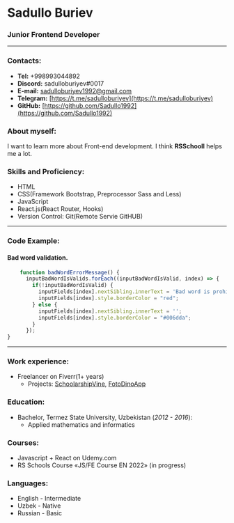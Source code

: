 # Sadullo Buriev

### Junior Frontend Developer

---

### Contacts:

- **Tel:** +998993044892 
- **Discord:** sadulloburiyev#0017
- **E-mail:** <sadulloburiyev1992@gmail.com>
- **Telegram:** [https://t.me/sadulloburiyev](https://t.me/sadulloburiyev)
- **GitHub:** [https://github.com/Sadullo1992](https://github.com/Sadullo1992)

### About myself:

I want to learn more about Front-end development. I think **RSSchooll** helps me a lot.

### Skills and Proficiency:

- HTML
- CSS(Framework Bootstrap, Preprocessor Sass and Less)
- JavaScript
- React.js(React Router, Hooks)
- Version Control: Git(Remote Servie GitHUB)

***

### Code Example:

#### Bad word validation.

```js
    function badWordErrorMessage() {
      inputBadWordIsValids.forEach((inputBadWordIsValid, index) => {
        if(!inputBadWordIsValid) {
          inputFields[index].nextSibling.innerText = 'Bad word is prohibited!';            
          inputFields[index].style.borderColor = "red";
        } else {
          inputFields[index].nextSibling.innerText = '';
          inputFields[index].style.borderColor = "#006dda";
        }
      });
}
```

***

### Work experience:

- Freelancer on Fiverr(1+ years)
    - Projects: [SchoolarshipVine](https://scholarshipvine.netlify.app), [FotoDinoApp](https://foto-dino-demo-master-deploy.netlify.app)

### Education:

- Bachelor, Termez State University, Uzbekistan (_2012 - 2016_):
  - Applied mathematics and informatics

### Courses:

- Javascript + React on Udemy.com
- RS Schools Course «JS/FE Course EN 2022» (in progress)

### Languages:

- English - Intermediate
- Uzbek - Native
- Russian - Basic